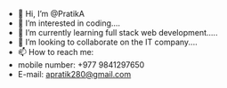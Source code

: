 - 👋 Hi, I’m @PratikA
- 👀 I’m interested in coding....
- 🌱 I’m currently learning full stack web development.....
- 💞️ I’m looking to collaborate on the IT company....
- 📫 How to reach me:
- mobile number: +977 9841297650
- E-mail: apratik280@gmail.com 
  

<!---
PratikA/PratikA is a ✨ special ✨ repository because its `README.md` (this file) appears on your GitHub profile.
You can click the Preview link to take a look at your changes.
--->
